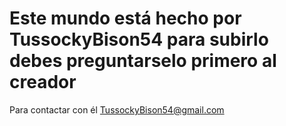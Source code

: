 # Este mundo está hecho por TussockyBison54 para subirlo debes preguntarselo primero al creador
Para contactar con él TussockyBison54@gmail.com
